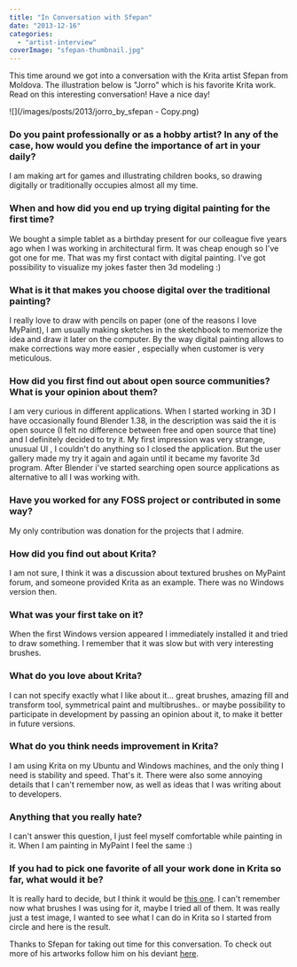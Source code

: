 ```yaml
---
title: "In Conversation with Sfepan"
date: "2013-12-16"
categories: 
  - "artist-interview"
coverImage: "sfepan-thumbnail.jpg"
---
```


This time around we got into a conversation with the Krita artist Sfepan from Moldova. The illustration below is "Jorro" which is his favorite Krita work. Read on this interesting conversation! Have a nice day!

![](/images/posts/2013/jorro_by_sfepan - Copy.png)

### **Do you paint professionally or as a hobby artist? In any of the case, how would you define the importance of art in your daily?**

I am making art for games and illustrating children books, so drawing digitally or traditionally occupies almost all my time.

### **When and how did you end up trying digital painting for the first time?**

We bought a simple tablet as a birthday present for our colleague five years ago when I was working in architectural firm. It was cheap enough so I've got one for me. That was my first contact with digital painting. I've got possibility to visualize my jokes faster then 3d modeling :)

### **What is it that makes you choose digital over the traditional painting?**

I really love to draw with pencils on paper (one of the reasons I love MyPaint), I am usually making sketches in the sketchbook to memorize the idea and draw it later on the computer. By the way digital painting allows to make corrections way more easier , especially when customer is very meticulous.

### **How did you first find out about open source communities? What is your opinion about them?**

I am very curious in different applications. When I started working in 3D I have occasionally found Blender 1.38, in the description was said the it is open source (I felt no difference between free and open source that tine) and I definitely decided to try it. My first impression was very strange, unusual UI , I couldn't do anything so I closed the application. But the user gallery made my try it again and again until it became my favorite 3d program. After Blender i've started searching open source applications as alternative to all I was working with.

### **Have you worked for any FOSS project or contributed in some way?**

My only contribution was donation for the projects that I admire.

### **How did you find out about Krita?**

I am not sure, I think it was a discussion about textured brushes on MyPaint forum, and someone provided Krita as an example. There was no Windows version then.

### **What was your first take on it?**

When the first Windows version appeared I immediately installed it and tried to draw something. I remember that it was slow but with very interesting brushes.

### **What do you love about Krita?**

I can not specify exactly what I like about it... great brushes, amazing fill and transform tool, symmetrical paint and multibrushes.. or maybe possibility to participate in development by passing an opinion about it, to make it better in future versions.

### **What do you think needs improvement in Krita?**

I am using Krita on my Ubuntu and Windows machines, and the only thing I need is stability and speed. That's it. There were also some annoying details that I can't remember now, as well as ideas that I was writing about to developers.

### **Anything that you really hate?**

I can't answer this question, I just feel myself comfortable while painting in it. When I am painting in MyPaint I feel the same :)

### **If you had to pick one favorite of all your work done in Krita so far, what would it be?**

It is really hard to decide, but I think it would be [this one](http://sfepan.deviantart.com/art/jorro-283176904). I can't remember now what brushes I was using for it, maybe I tried all of them. It was really just a test image, I wanted to see what I can do in Krita so I started from circle and here is the result.

Thanks to Sfepan for taking out time for this conversation. To check out more of his artworks follow him on his deviant [here](http://sfepan.deviantart.com/).
